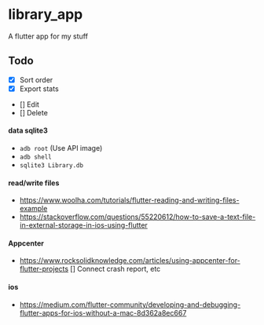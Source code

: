 # library_app

A flutter app for my stuff

## Todo
* [x] Sort order
* [x] Export stats
* [] Edit
* [] Delete

#### data sqlite3
* `adb root` (Use API image)
* `adb shell`
* `sqlite3 Library.db`

#### read/write files
* https://www.woolha.com/tutorials/flutter-reading-and-writing-files-example
* https://stackoverflow.com/questions/55220612/how-to-save-a-text-file-in-external-storage-in-ios-using-flutter

#### Appcenter
* https://www.rocksolidknowledge.com/articles/using-appcenter-for-flutter-projects
[] Connect crash report, etc

#### ios
* https://medium.com/flutter-community/developing-and-debugging-flutter-apps-for-ios-without-a-mac-8d362a8ec667